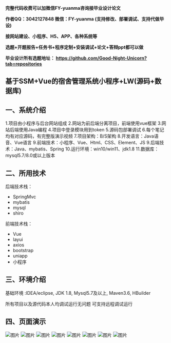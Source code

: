 
**完整代码收费可以加微信FY-yuanma咨询接毕业设计论文**

**作者QQ：3042127848 微信：FY-yuanma (支持修改、部署调试、支持代做毕设)**

**接网站建设、小程序、H5、APP、各种系统等**

**选题+开题报告+任务书+程序定制+安装调试+论文+答辩ppt都可以做**

**毕业设计所有选题地址： https://github.com/Good-Night-Unicorn?tab=repositories**

## 基于SSM+Vue的宿舍管理系统小程序+LW(源码+数据库)

## 一、系统介绍
1.项目由小程序与后台网站组成
2.网站为前后端分离项目，前端使用vue框架
3.网站后端使用Java编程
4.项目中登录模块用到token
5.源码包部署调试
6.每个笔记均有对应源码，有完整版演示视频
7.项目架构：B/S架构
8.开发语言：Java语音、Vue语言
9.前端技术：小程序、Vue、Html、CSS、Element、JS
9.后端技术：Java、mybatis、Spring
10.运行环境：win10/win11、jdk1.8
11.数据库：mysql5.7/8.0或以上版本
## 二、所用技术

后端技术栈：

- SpringMvc
- mybatis
- mysql
- shiro


前端技术栈：
- Vue
- layui
- axios
- bootstrap
- uniapp
- 小程序

## 三、环境介绍

基础环境 :IDEA/eclipse, JDK 1.8, Mysql5.7及以上, Maven3.6, HBuilder

所有项目以及源代码本人均调试运行无问题 可支持远程调试运行

## 四、页面演示
![图片](https://github.com/user-attachments/assets/2ea220ad-becd-4b64-b5fd-3567cd5e452f)
![图片](https://github.com/user-attachments/assets/23d48682-ccc3-40fd-9fc4-bd8e43bc3da5)
![图片](https://github.com/user-attachments/assets/079fe142-f11e-4cd8-953a-d92bfcacbbfc)
![图片](https://github.com/user-attachments/assets/0ef36d4f-e88b-4eec-acc3-65669fc77f73)
![图片](https://github.com/user-attachments/assets/19943995-88d8-4657-aaaf-692f48210d84)
![图片](https://github.com/user-attachments/assets/7f13d035-5203-4be3-a23b-27739a05391c)
![图片](https://github.com/user-attachments/assets/bb98951f-de7f-4f9c-953a-b49211d98908)
![图片](https://github.com/user-attachments/assets/f7895c0d-aab2-458a-be54-b068a5ddabd1)
